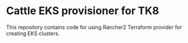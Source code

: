 # Cattle EKS provisioner for TK8

This repository contains code for using Rancher2 Terraform provider for creating EKS clusters.

